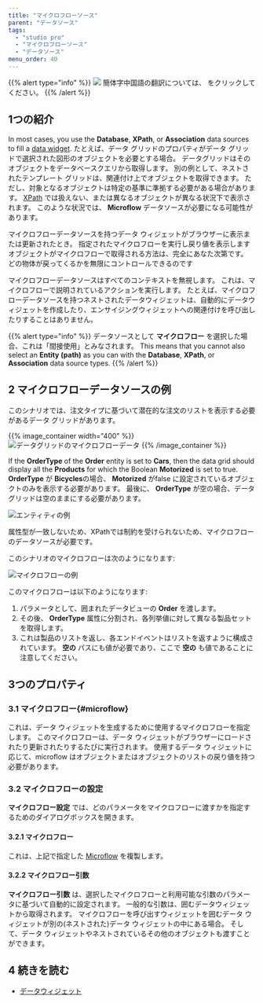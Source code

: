 ```yaml
---
title: "マイクロフローソース"
parent: "データソース"
tags:
  - "studio pro"
  - "マイクロフローソース"
  - "データソース"
menu_order: 40
---
```


{{% alert type="info" %}}
<img src="attachments/chinese-translation/china.png" style="display: inline-block; margin: 0" /> 簡体字中国語の翻訳については、 [<unk> <unk> <unk>](https://cdn.mendix.tencent-cloud.com/documentation/refguide8/microflow-source.pdf) をクリックしてください。
{{% /alert %}}

## 1つの紹介

In most cases, you use the **Database**, **XPath**, or **Association** data sources to fill a [data widget](data-widgets). たとえば、データ グリッドのプロパティがデータ グリッドで選択された図形のオブジェクトを必要とする場合。 データグリッドはそのオブジェクトをデータベースクエリから取得します。 別の例として、ネストされたテンプレート グリッドは、関連付け上でオブジェクトを取得できます。 ただし、対象となるオブジェクトは特定の基準に準拠する必要がある場合があります。 [XPath](xpath-constraints) では扱えない、または異なるオブジェクトが異なる状況下で表示されます。 このような状況では、 **Microflow** データソースが必要になる可能性があります。

マイクロフローデータソースを持つデータ ウィジェットがブラウザーに表示または更新されたとき。 指定されたマイクロフローを実行し戻り値を表示します オブジェクトがマイクロフローで取得される方法は、完全にあなた次第です。 どの物体が戻ってくるかを無限にコントロールできるのです

マイクロフローデータソースはすべてのコンテキストを無視します。 これは、マイクロフローで説明されているアクションを実行します。 たとえば、マイクロフローデータソースを持つネストされたデータウィジェットは、自動的にデータウィジェットを作成したり、エンサイジングウィジェットへの関連付けを呼び出したりすることはありません。

{{% alert type="info" %}}
データソースとして **マイクロフロー** を選択した場合、これは「間接使用」とみなされます。 This means that you cannot also select an **Entity (path)** as you can with the **Database**, **XPath**, or **Association** data source types.
{{% /alert %}}

## 2 マイクロフローデータソースの例

このシナリオでは、注文タイプに基づいて潜在的な注文のリストを表示する必要があるデータ グリッドがあります。

{{% image_container width="400" %}}![データグリッドのマイクロフローデータ](attachments/data-widgets/data-grid-microflow-source.jpg)
{{% /image_container %}}

If the **OrderType** of the **Order** entity is set to **Cars**, then the data grid should display all the **Products** for which the Boolean **Motorized** is set to true. **OrderType** が **Bicycles**の場合、 **Motorized** がfalse に設定されているオブジェクトのみを表示する必要があります。 最後に、 **OrderType** が空の場合、データグリッドは空のままにする必要があります。

![エンティティの例](attachments/data-widgets/entities-example.jpg)

属性型が一致しないため、XPathでは制約を受けられないため、マイクロフローのデータソースが必要です。

このシナリオのマイクロフローは次のようになります:

![マイクロフローの例](attachments/data-widgets/microflow-nanoflow-example.jpg)

このマイクロフローは以下のようになります:

1. パラメータとして、囲まれたデータビューの **Order** を渡します。
2. その後、 **OrderType** 属性に分割され、各列挙値に対して異なる製品セットを取得します。
3. これは製品のリストを返し、各エンドイベントはリストを返すように構成されています。 **空の** パスにも値が必要であり、ここで **空の** も値であることに注意してください。

## 3つのプロパティ

### 3.1 マイクロフロー{#microflow}

これは、データ ウィジェットを生成するために使用するマイクロフローを指定します。 このマイクロフローは、データ ウィジェットがブラウザーにロードされたり更新されたりするたびに実行されます。 使用するデータ ウィジェットに応じて、microflow はオブジェクトまたはオブジェクトのリストの戻り値を持つ必要があります。

### 3.2 マイクロフローの設定

**マイクロフロー設定** では、どのパラメータをマイクロフローに渡すかを指定するためのダイアログボックスを開きます。

#### 3.2.1 マイクロフロー

これは、上記で指定した [Microflow](#microflow) を複製します。

#### 3.2.2 マイクロフロー引数

**マイクロフロー引数** は、選択したマイクロフローと利用可能な引数のパラメータに基づいて自動的に設定されます。 一般的な引数は、囲むデータウィジェットから取得されます。 マイクロフローを呼び出すウィジェットを囲むデータ ウィジェットが別の(ネストされた)データ ウィジェットの中にある場合。 そして、データ ウィジェットやネストされているその他のオブジェクトも渡すことができます。

## 4 続きを読む

* [データウィジェット](data-widgets)
